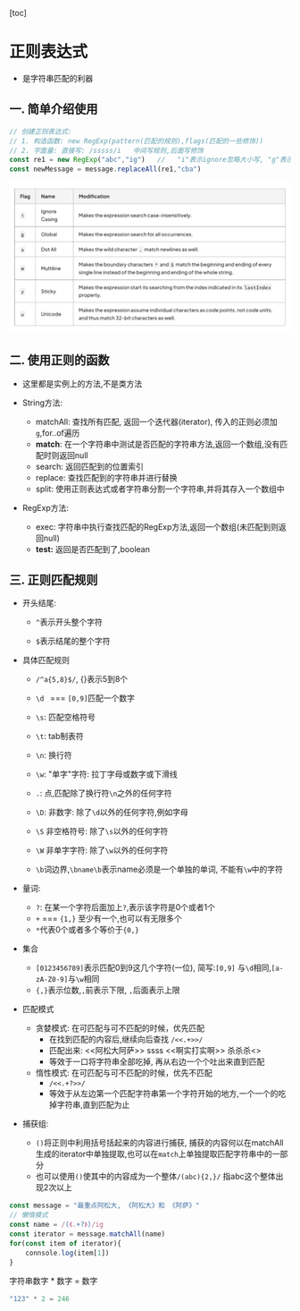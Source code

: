 [toc]

# 正则表达式

- 是字符串匹配的利器

## 一. 简单介绍使用

```js
// 创建正则表达式: 
// 1. 构造函数: new RegExp(pattern(匹配的规则),flags(匹配的一些修饰))
// 2. 字面量: 直接写: /sssss/i   中间写规则,后面写修饰
const re1 = new RegExp("abc","ig")   //   "i"表示ignore忽略大小写, "g"表示找到所有符合的
const newMessage = message.replaceAll(re1,"cba")
```

![Snipaste_2022-12-16_22-17-41](.\图片\Snipaste_2022-12-16_22-17-41.png)

## 二. 使用正则的函数

- 这里都是实例上的方法,不是类方法

- String方法:
  - matchAll: 查找所有匹配, 返回一个迭代器(iterator), 传入的正则必须加`g`,for..of遍历
  - **match**: 在一个字符串中测试是否匹配的字符串方法,返回一个数组,没有匹配时则返回null
  - search: 返回匹配到的位置索引
  - replace: 查找匹配到的字符串并进行替换
  - split: 使用正则表达式或者字符串分割一个字符串,并将其存入一个数组中
- RegExp方法:
  - exec: 字符串中执行查找匹配的RegExp方法,返回一个数组(未匹配到则返回null)
  - **test:** 返回是否匹配到了,boolean



## 三. 正则匹配规则

- 开头结尾:

  - `^`表示开头整个字符

  - `$`表示结尾的整个字符

- 具体匹配规则

  - `/^a{5,8}$/`, {}表示5到8个

  - `\d ` === `[0,9]`匹配一个数字

  - `\s`: 匹配空格符号

  - `\t`: tab制表符

  - `\n`: 换行符

  - `\w`: "单字"字符: 拉丁字母或数字或下滑线

  - `.`: 点,匹配除了换行符`\n`之外的任何字符

  - `\D`: 非数字: 除了`\d`以外的任何字符,例如字母

  - `\S` 非空格符号: 除了`\s`以外的任何字符

  - `\W` 非单字字符: 除了`\w`以外的任何字符

  - `\b`词边界,`\bname\b`表示name必须是一个单独的单词, 不能有`\w`中的字符

- 量词:
  - `?`: 在某一个字符后面加上`?`,表示该字符是0个或者1个
  - `+`  === `{1,}` 至少有一个,也可以有无限多个
  - `*`代表0个或者多个等价于`{0,}`
- 集合
  - `[0123456789]`表示匹配0到9这几个字符(一位), 简写:`[0,9]` 与`\d`相同,`[a-zA-Z0-9]`与`\w`相同
  - `{,}`表示位数,`,`前表示下限, `,`后面表示上限
- 匹配模式
  - 贪婪模式: 在可匹配与可不匹配的时候，优先匹配
    - 在找到匹配的内容后,继续向后查找 `/<<.+>>/`
    - 匹配出来: <<阿松大阿萨>> ssss <<啊实打实啊>> 杀杀杀<<Ssss>>
    - 等效于一口将字符串全部吃掉, 再从右边一个个吐出来直到匹配
  - 惰性模式: 在可匹配与可不匹配的时候，优先不匹配
    - `/<<.+?>>/`
    - 等效于从左边第一个匹配字符串第一个字符开始的地方,一个一个的吃掉字符串,直到匹配为止

- 捕获组:
  - `()`将正则中利用括号括起来的内容进行捕获, 捕获的内容何以在matchAll生成的iterator中单独提取,也可以在`match`上单独提取匹配字符串中的一部分
  - 也可以使用`()`使其中的内容成为一个整体`/(abc){2,}/` 指abc这个整体出现2次以上

```js
const message = "最重点阿松大, 《阿松大》和 《阿萨》"
// 懒惰模式
const name = /(《.+?》)/ig
const iterator = message.matchAll(name)
for(const item of iterator){
    connsole.log(item[1])
}
```

字符串数字 * 数字 = 数字

```js
"123" * 2 = 246
```

